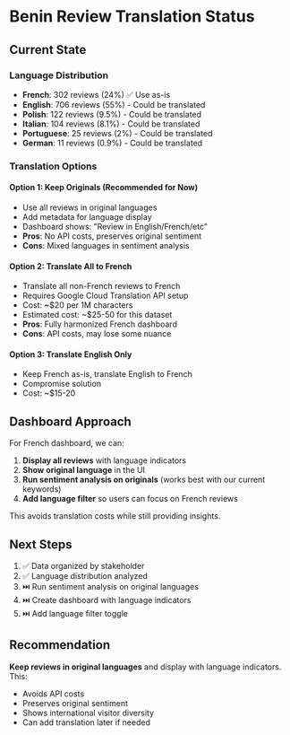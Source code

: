 # Benin Review Translation Status

## Current State

### Language Distribution
- **French**: 302 reviews (24%) ✅ Use as-is
- **English**: 706 reviews (55%) - Could be translated
- **Polish**: 122 reviews (9.5%) - Could be translated  
- **Italian**: 104 reviews (8.1%) - Could be translated
- **Portuguese**: 25 reviews (2%) - Could be translated
- **German**: 11 reviews (0.9%) - Could be translated

### Translation Options

#### Option 1: Keep Originals (Recommended for Now)
- Use all reviews in original languages
- Add metadata for language display
- Dashboard shows: "Review in English/French/etc"
- **Pros**: No API costs, preserves original sentiment
- **Cons**: Mixed languages in sentiment analysis

#### Option 2: Translate All to French
- Translate all non-French reviews to French
- Requires Google Cloud Translation API setup
- Cost: ~$20 per 1M characters
- Estimated cost: ~$25-50 for this dataset
- **Pros**: Fully harmonized French dashboard
- **Cons**: API costs, may lose some nuance

#### Option 3: Translate English Only
- Keep French as-is, translate English to French
- Compromise solution
- Cost: ~$15-20

## Dashboard Approach

For French dashboard, we can:

1. **Display all reviews** with language indicators
2. **Show original language** in the UI
3. **Run sentiment analysis on originals** (works best with our current keywords)
4. **Add language filter** so users can focus on French reviews

This avoids translation costs while still providing insights.

## Next Steps

1. ✅ Data organized by stakeholder
2. ✅ Language distribution analyzed  
3. ⏭️ Run sentiment analysis on original languages
4. ⏭️ Create dashboard with language indicators
5. ⏭️ Add language filter toggle

## Recommendation

**Keep reviews in original languages** and display with language indicators. This:
- Avoids API costs
- Preserves original sentiment
- Shows international visitor diversity
- Can add translation later if needed

